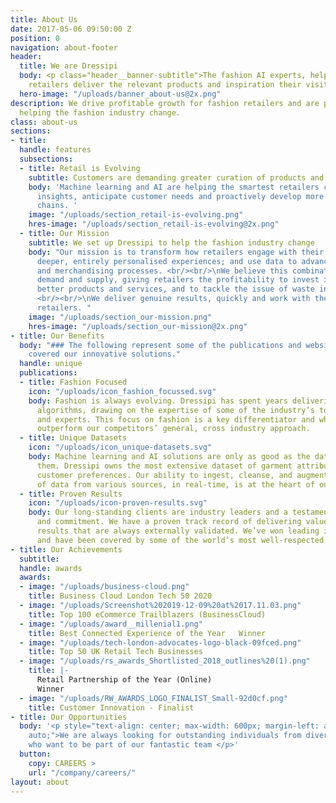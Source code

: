 ```yaml
---
title: About Us
date: 2017-05-06 09:50:00 Z
position: 0
navigation: about-footer
header:
  title: We are Dressipi
  body: <p class="header__banner-subtitle">The fashion AI experts, helping fashion
    retailers deliver the relevant products and inspiration their visitors deserve</p>
  hero-image: "/uploads/banner_about-us@2x.png"
description: We drive profitable growth for fashion retailers and are passionate about
  helping the fashion industry change.
class: about-us
sections:
- title: 
  handle: features
  subsections:
  - title: Retail is Evolving
    subtitle: Customers are demanding greater curation of products and less wastage
    body: 'Machine learning and AI are helping the smartest retailers capture deeper
      insights, anticipate customer needs and proactively develop more efficient supply
      chains. '
    image: "/uploads/section_retail-is-evolving.png"
    hres-image: "/uploads/section_retail-is-evolving@2x.png"
  - title: Our Mission
    subtitle: We set up Dressipi to help the fashion industry change
    body: "Our mission is to transform how retailers engage with their customers through
      deeper, entirely personalised experiences; and use data to advance the buying
      and merchandising processes. <br/><br/>\nWe believe this combination optimises
      demand and supply, giving retailers the profitability to invest in creating
      better products and services, and to tackle the issue of waste in the industry.
      <br/><br/>\nWe deliver genuine results, quickly and work with the world’s leading
      retailers. "
    image: "/uploads/section_our-mission.png"
    hres-image: "/uploads/section_our-mission@2x.png"
- title: Our Benefits
  body: "### The following represent some of the publications and websites that have
    covered our innovative solutions."
  handle: unique
  publications:
  - title: Fashion Focused
    icon: "/uploads/icon_fashion_focussed.svg"
    body: Fashion is always evolving. Dressipi has spent years delivering fashion-specific
      algorithms, drawing on the expertise of some of the industry’s top stylists
      and experts. This focus on fashion is a key differentiator and why we consistently
      outperform our competitors’ general, cross industry approach.
  - title: Unique Datasets
    icon: "/uploads/icon_unique-datasets.svg"
    body: Machine learning and AI solutions are only as good as the data that feeds
      them. Dressipi owns the most extensive dataset of garment attributes and fashion-specific
      customer preferences. Our ability to ingest, cleanse, and augment huge quantities
      of data from various sources, in real-time, is at the heart of our platform.
  - title: Proven Results
    icon: "/uploads/icon-proven-results.svg"
    body: Our long-standing clients are industry leaders and a testament to our passion
      and commitment. We have a proven track record of delivering value quickly, with
      results that are always externally validated. We’ve won leading industry awards
      and have been covered by some of the world’s most well-respected publications.
- title: Our Achievements
  subtitle: 
  handle: awards
  awards:
  - image: "/uploads/business-cloud.png"
    title: Business Cloud London Tech 50 2020
  - image: "/uploads/Screenshot%202019-12-09%20at%2017.11.03.png"
    title: Top 100 eCommerce Trailblazers (BusinessCloud)
  - image: "/uploads/award__millenial1.png"
    title: Best Connected Experience of the Year   Winner
  - image: "/uploads/tech-london-advocates-logo-black-09fced.png"
    title: Top 50 UK Retail Tech Businesses
  - image: "/uploads/rs_awards_Shortlisted_2018_outlines%20(1).png"
    title: |-
      Retail Partnership of the Year (Online)
      Winner
  - image: "/uploads/RW_AWARDS_LOGO_FINALIST_Small-92d0cf.png"
    title: Customer Innovation - Finalist
- title: Our Opportunities
  body: '<p style="text-align: center; max-width: 600px; margin-left: auto; margin-right:
    auto;">We are always looking for outstanding individuals from diverse backgrounds
    who want to be part of our fantastic team </p>'
  button:
    copy: CAREERS >
    url: "/company/careers/"
layout: about
---
```


